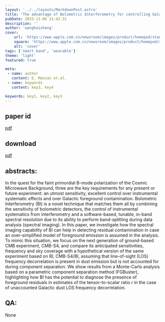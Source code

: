 ```yaml
---
layout: '../../layouts/MarkdownPost.astro'
title: 'The advantage of Bolometric Interferometry for controlling Galactic foreground contamination in CMB primordial B-modes measurements'
pubDate: 2023-11-06 21:42:31
description: ''
author: 'wanghaisheng'
cover:
    url: 'https://www.apple.com.cn/newsroom/images/product/homepod/standard/Apple-HomePod-hero-230118_big.jpg.large_2x.jpg'
    square: 'https://www.apple.com.cn/newsroom/images/product/homepod/standard/Apple-HomePod-hero-230118_big.jpg.large_2x.jpg'
    alt: 'cover'
tags: ['smart band', 'wearable'] 
theme: 'light'
featured: true

meta:
 - name: author
   content: E. Manzan et.al.
 - name: keywords
   content: key3, key4

keywords: key1, key2, key3
---
```


## paper id
[pdf](2311.01814v1)
## download
[pdf]([2311.01814v1](http://arxiv.org/abs/2311.01814v1))
## abstracts:
In the quest for the faint primordial B-mode polarization of the Cosmic Microwave Background, three are the key requirements for any present or future experiment: an utmost sensitivity, excellent control over instrumental systematic effects and over Galactic foreground contamination. Bolometric Interferometry (BI) is a novel technique that matches them all by combining the sensitivity of bolometric detectors, the control of instrumental systematics from interferometry and a software-based, tunable, in-band spectral resolution due to its ability to perform band-splitting during data analysis (spectral imaging). In this paper, we investigate how the spectral imaging capability of BI can help in detecting residual contamination in case an over-simplified model of foreground emission is assumed in the analysis. To mimic this situation, we focus on the next generation of ground-based CMB experiment, CMB-S4, and compare its anticipated sensitivities, frequency and sky coverage with a hypothetical version of the same experiment based on BI, CMB-S4/BI, assuming that line-of-sight (LOS) frequency decorrelation is present in dust emission but is not accounted for during component separation. We show results from a Monte-Carlo analysis based on a parametric component separation method (FGBuster), highlighting how BI has the potential to diagnose the presence of foreground residuals in estimates of the tensor-to-scalar ratio $r$ in the case of unaccounted Galactic dust LOS frequency decorrelation.
## QA:
None
